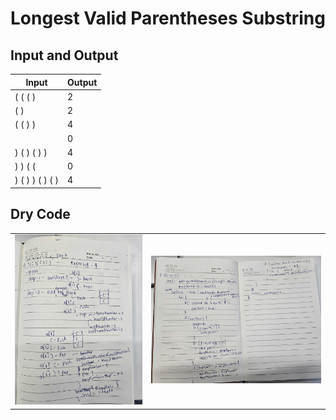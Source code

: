 # Longest Valid Parentheses Substring

## Input and Output
| Input           | Output |
|-----------------|--------|
| ( ( ( )         | 2      |
| ( )             | 2      |
| ( ( ) )         | 4      |
|                 | 0      |
| ) ( ) ( ) )     | 4      |
| ) ) ( (         | 0      |
| ) ( ) ) ( ) ( ) | 4      |

## Dry Code

|                                                                                             |                                                                                             |
|---------------------------------------------------------------------------------------------|---------------------------------------------------------------------------------------------|
| ![img_01.png](src/main/java/org/example/dayTwo/LongestValidParenthesesSubstring/img_01.jpg) | ![img_02.png](src/main/java/org/example/dayTwo/LongestValidParenthesesSubstring/img_02.jpg) |
